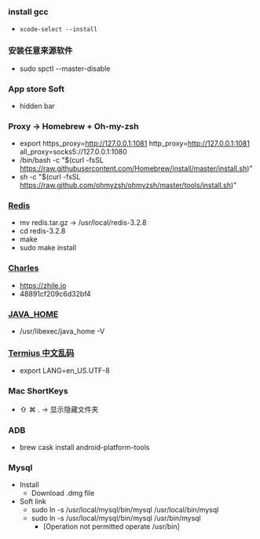 ### install gcc
- `xcode-select --install`

### 安装任意来源软件
- sudo spctl --master-disable

### App store Soft
- hidden bar

### Proxy -> Homebrew + Oh-my-zsh
- export https_proxy=http://127.0.0.1:1081 http_proxy=http://127.0.0.1:1081 all_proxy=socks5://127.0.0.1:1080
- /bin/bash -c "$(curl -fsSL https://raw.githubusercontent.com/Homebrew/install/master/install.sh)"
- sh -c "$(curl -fsSL https://raw.github.com/ohmyzsh/ohmyzsh/master/tools/install.sh)"

### [Redis](https://www.jianshu.com/p/3bdfda703552)
- mv redis.tar.gz -> /usr/local/redis-3.2.8
- cd redis-3.2.8
- make
- sudo make install 

### [Charles](https://juejin.im/post/5c0a430f51882516207d205d)
- https://zhile.io
- 48891cf209c6d32bf4

### [JAVA_HOME](https://blog.csdn.net/caoxiaohong1005/article/details/73611424)
- /usr/libexec/java_home -V

### [Termius 中文乱码](https://www.jianshu.com/p/48228ee59c46)
- export LANG=en_US.UTF-8

### Mac ShortKeys
- ⇧ ⌘ .            -> 显示隐藏文件夹

### ADB
- brew cask install android-platform-tools

### Mysql 
- Install
  - Download .dmg file
- Soft link
  - sudo ln -s /usr/local/mysql/bin/mysql /usr/local/bin/mysql
  - sudo ln -s /usr/local/mysql/bin/mysql /usr/bin/mysql 
    - [Operation not permitted operate /usr/bin]